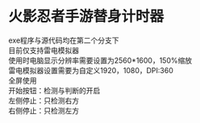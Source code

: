 # 火影忍者手游替身计时器
exe程序与源代码均在第二个分支下<br />
目前仅支持雷电模拟器<br />
使用时电脑显示分辨率需要设置为2560*1600，150%缩放<br />
雷电模拟器设置需要为自定义1920，1080，DPI:360<br />
全屏使用<br />
开始按钮：检测与判断的开启<br />
左侧停止：只检测右方<br />
右侧停止：只检测左方<br />
